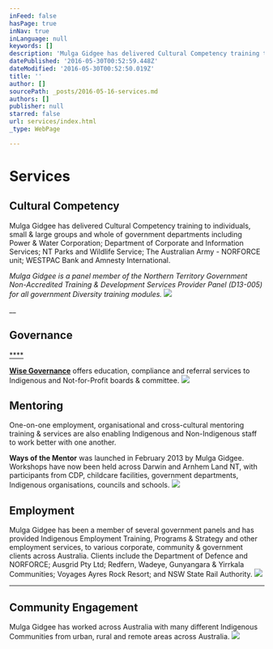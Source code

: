 ```yaml
---
inFeed: false
hasPage: true
inNav: true
inLanguage: null
keywords: []
description: 'Mulga Gidgee has delivered Cultural Competency training to individuals, small & large groups and whole of government departments including Power & Water Corporation; Department of Corporate and Information Services; NT Parks and Wildlife Service; The Australian Army - NORFORCE unit; WESTPAC Bank and Amnesty International. '
datePublished: '2016-05-30T00:52:59.448Z'
dateModified: '2016-05-30T00:52:50.019Z'
title: ''
author: []
sourcePath: _posts/2016-05-16-services.md
authors: []
publisher: null
starred: false
url: services/index.html
_type: WebPage

---
```

# Services

## Cultural Competency

Mulga Gidgee has delivered Cultural Competency training to individuals, small & large groups and whole of government departments including Power & Water Corporation; Department of Corporate and Information Services; NT Parks and Wildlife Service; The Australian Army - NORFORCE unit; WESTPAC Bank and Amnesty International. 

_Mulga Gidgee is a panel member of the Northern Territory Government Non-Accredited Training & Development Services Provider Panel (D13-005) for all government Diversity training modules._
![](https://s3-us-west-2.amazonaws.com/the-grid-img/p/16a19659a3f9ccf512d145eb6980845cc8112a6c.png)

__

## Governance

[****][0]

[**Wise Governance**][0] offers education, compliance and referral services to Indigenous and Not-for-Profit boards & committee.
![](https://the-grid-user-content.s3-us-west-2.amazonaws.com/aa8d8a6d-4b4f-4609-91d7-6e7110b2f03c.png)

## Mentoring

One-on-one employment, organisational and cross-cultural mentoring training & services are also enabling Indigenous and Non-Indigenous staff to work better with one another. 

**Ways of the Mentor** was launched in February 2013 by Mulga Gidgee. Workshops have now been held across Darwin and Arnhem Land NT, with participants from CDP, childcare facilities, government departments, Indigenous organisations, councils and schools. ![](https://the-grid-user-content.s3-us-west-2.amazonaws.com/ce6b2644-e50f-44f7-bbd8-2ff4c2874ee8.png)

## Employment

Mulga Gidgee has been a member of several government panels and has provided Indigenous Employment Training, Programs & Strategy and other employment services, to various corporate, community & government clients across Australia. Clients include the Department of Defence and NORFORCE; Ausgrid Pty Ltd; Redfern, Wadeye, Gunyangara & Yirrkala Communities; Voyages Ayres Rock Resort; and NSW State Rail Authority.
![](https://the-grid-user-content.s3-us-west-2.amazonaws.com/fd74cf65-d547-4c1e-b021-b5edcf76c6f0.jpg)

****

## Community Engagement

Mulga Gidgee has worked across Australia with many different Indigenous Communities from urban, rural and remote areas across Australia.
![](https://the-grid-user-content.s3-us-west-2.amazonaws.com/52f56d12-146d-40c1-82a1-afa510ec696e.jpg)

[0]: http://www.wisegovernance.com.au/